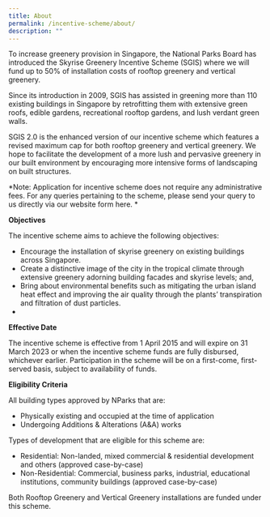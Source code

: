 ```yaml
---
title: About
permalink: /incentive-scheme/about/
description: ""
---
```

To increase greenery provision in Singapore, the National Parks Board has introduced the Skyrise Greenery Incentive Scheme (SGIS) where we will fund up to 50% of installation costs of rooftop greenery and vertical greenery.

Since its introduction in 2009, SGIS has assisted in greening more than 110 existing buildings in Singapore by retrofitting them with extensive green roofs, edible gardens, recreational rooftop gardens, and lush verdant green walls.

SGIS 2.0 is the enhanced version of our incentive scheme which features a revised maximum cap for both rooftop greenery and vertical greenery. We hope to facilitate the development of a more lush and pervasive greenery in our built environment by encouraging more intensive forms of landscaping on built structures.

*Note: Application for incentive scheme does not require any administrative fees. For any queries pertaining to the scheme, please send your query to us directly via our website form here. *

**Objectives**

The incentive scheme aims to achieve the following objectives:
* Encourage the installation of skyrise greenery on existing buildings across Singapore.
* Create a distinctive image of the city in the tropical climate through extensive greenery adorning building facades and skyrise levels; and,
* Bring about environmental benefits such as mitigating the urban island heat effect and improving the air quality through the plants’ transpiration and filtration of dust particles.
* 
**Effective Date**

The incentive scheme is effective from 1 April 2015 and will expire on 31 March 2023 or when the incentive scheme funds are fully disbursed, whichever earlier. Participation in the scheme will be on a first-come, first-served basis, subject to availability of funds.


**Eligibility Criteria**

All building types approved by NParks that are:
* Physically existing and occupied at the time of application 
* Undergoing Additions & Alterations (A&A) works

Types of development that are eligible for this scheme are:    
* Residential: Non-landed, mixed commercial & residential development and others (approved case-by-case)
* Non-Residential: Commercial, business parks, industrial, educational institutions, community buildings (approved case-by-case)

Both Rooftop Greenery and Vertical Greenery installations are funded under this scheme.    
